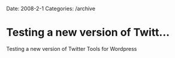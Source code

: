 Date: 2008-2-1
Categories: /archive

# Testing a new version of Twitt...

Testing a new version of Twitter Tools for Wordpress
